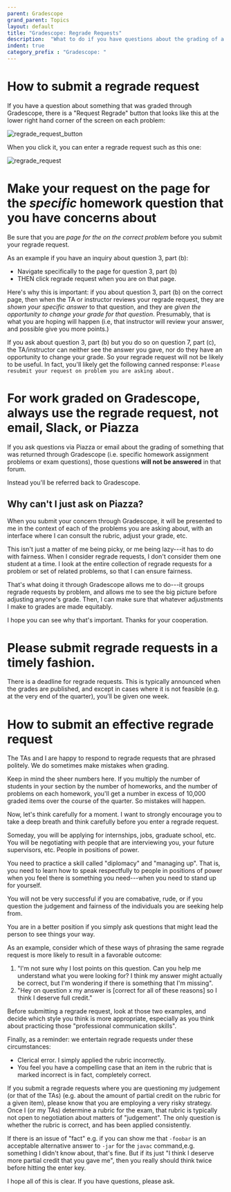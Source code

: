 ```yaml
---
parent: Gradescope
grand_parent: Topics
layout: default
title: "Gradescope: Regrade Requests"
description:  "What to do if you have questions about the grading of a problem (e.g. you think there was a grading error)"
indent: true
category_prefix	: "Gradescope: "
---
```


# How to submit a regrade request

If you have a question about something that was graded through Gradescope, there is a "Request Regrade" button that
looks like this at the lower right hand corner of the screen on each problem:


![regrade_request_button](https://user-images.githubusercontent.com/1119017/193421911-31f6f753-223f-4a13-9df2-80b53bb09177.png)


When you click it, you can enter a regrade request such as this one:

![regrade_request](https://user-images.githubusercontent.com/1119017/193421934-0a84d068-125d-487d-a14d-18f37d488eab.png)


# Make your request on the page for the <em>specific</em> homework question that you have concerns about

Be sure that you are <em>page for the on the correct problem</em> before you submit your regrade request. 

As an example if you have an inquiry about question 3, part (b):

* Navigate specifically to the page for question 3, part (b)
* THEN click regrade request when you are on that page.

Here's why this is important: if you about question 3, part (b) on the correct page, then when the TA or instructor reviews your regrade request, they are <em>shown your specific answer</em> to that question, and they are <em>given the opportunity to change your grade for that question</em>.     Presumably, that is what you are hoping will happen (i.e, that instructor will review your answer, and possible give you more points.)

If you ask about question 3, part (b) but you do so on question 7, part (c), the TA/instructor can neither see the answer you gave, nor do they have an opportunity to change your grade.    So your regrade request will not be likely to be useful.  In fact, you'll likely get the following canned response: `Please resubmit your request on problem you are asking about.`

# For work graded on Gradescope, always use the regrade request, not email, Slack, or Piazza

If you ask questions via Piazza or email about the grading of something that was returned through Gradescope (i.e. specific homework assignment problems or exam questions), those questions <b>will not be answered</b> in that forum.

Instead you'll be referred back to Gradescope. 

## Why can't I just ask on Piazza?

When you submit your concern through Gradescope, it will be presented to me in the context of each of the problems you are asking about, with an interface where I can consult the rubric, adjust your grade, etc.

This isn't just a matter of me being picky, or me being lazy---it has to do with fairness. When I consider regrade requests, I don't consider them one student at a time.     I look at the entire collection of regrade requests for a problem or set of related problems, so that I can ensure fairness.  

That's what doing it through Gradescope allows me to do---it groups regrade requests by problem, and allows me to see the big picture before adjusting anyone's grade.   Then, I can make sure that whatever adjustments I make to grades are made equitably.   

I hope you can see why that's important.   Thanks for your cooperation.

# Please submit regrade requests in a timely fashion.

There is a deadline for regrade requests.  This is typically announced when the grades are published, and except in cases where it is not feasible (e.g. at the very end of the quarter), you'll be given one week.

# How to submit an effective regrade request

The TAs and I are happy to respond to regrade requests that are phrased politely.  We do sometimes make mistakes when grading.
 
Keep in mind the sheer numbers here.  If you multiply the number of students in your section by the number of homeworks, and the number of 
problems on each homework, you'll get a number in excess of 10,000 graded items over the course of the quarter.  So mistakes will happen.
 
Now, let's think carefully for a moment.     I want to strongly encourage you to take a deep breath and think carefully before you enter a regrade request.
 
Someday, you will be applying for internships, jobs, graduate school, etc.   You will be negotiating with people that are interviewing you, your future supervisors, etc.   People in positions of power.
 
You need to practice a skill called "diplomacy" and "managing up".   That is, you need to learn how to speak respectfully to people in positions of power when you feel there is something you need---when you need to stand up for yourself.
 
You will not be very successful if you are comabative, rude, or if you question the judgement and fairness of the individuals you are seeking help from.
 
You are in a better position if you simply ask questions that might lead the person to see things your way.
 
As an example, consider which of these ways of phrasing the same regrade request is more likely to result in a favorable outcome:
 
1. "I'm not sure why I lost points on this question.  Can you help me understand what you were looking for?  I think my answer might actually be correct, but I'm wondering if there is something that I'm missing". 
2. "Hey on question x my answer is [correct for all of these reasons] so I think I deserve full credit."
 
 
Before submitting a regrade request, look at those two examples, and decide which style you think is more appropriate, especially as you think about practicing those "professional communication skills".
 
Finally, as a reminder: we entertain regrade requests under these circumstances:
 
* Clerical error.  I simply applied the rubric incorrectly.
* You feel you have a compelling case that an item in the rubric that is marked incorrect is in fact, completely correct.
 
If you submit a regrade requests where you are questioning my judgement (or that of the TAs) (e.g. about the amount of partial credit on the rubric for a given item), please know that you are employing a very risky strategy.   Once I (or my TAs) determine a rubric for the exam, that rubric is typically not open to negotiation about matters of "judgement".     The only question is whether the rubric is correct, and has been applied consistently.
 
If there is an issue of "fact"&nbsp;e.g. if you can show me that `-foobar` is an acceptable alternative answer to `-jar` for the `javac` command,e.g. something I didn't know about, that's fine.   But if its just "I think I deserve more partial credit that you gave me", then you really should think twice before hitting the enter key.
 
I hope all of this is clear.  If you have questions, please ask.   

